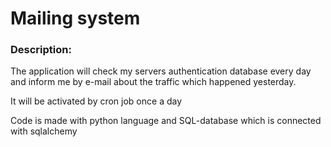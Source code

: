 # Mailing system

### Description:

The application will check my servers authentication database every day and inform me by e-mail about the traffic which happened yesterday.

It will be activated by cron job once a day

Code is made with python language and SQL-database which is connected with sqlalchemy

